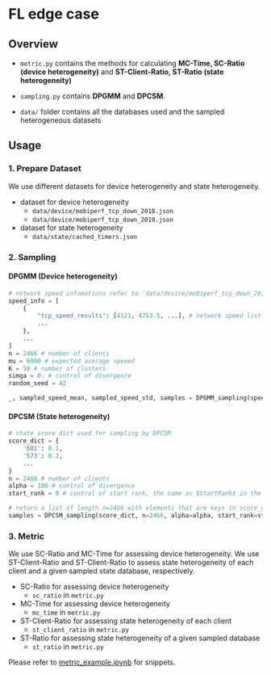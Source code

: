 # FL edge case

## Overview

- `metric.py` contains the methods for calculating **MC-Time, SC-Ratio (device heterogeneity)**  and **ST-Client-Ratio, ST-Ratio (state heterogeneity)** 

- `sampling.py` contains **DPGMM** and **DPCSM**.

- `data/` folder contains all the databases used and the sampled heterogeneous datasets

## Usage

### 1. Prepare Dataset

We use different datasets for device heterogeneity and state heterogeneity.
- dataset for device heterogeneity
  - `data/device/mobiperf_tcp_down_2018.json`
  - `data/device/mobiperf_tcp_down_2019.json`
- dataset for state heterogeneity
  - `data/state/cached_timers.json`

### 2. Sampling

#### DPGMM (Device heterogeneity)

```python
# network speed infomations refer to 'data/device/mobiperf_tcp_down_2018.json'
speed_info = [
    {
        "tcp_speed_results": [4121, 4753.5, ...], # network speed list from Mobiperf
        ...
    },
    ...
]
n = 2466 # number of clients
mu = 6000 # expected average speeed
K = 50 # number of clusters
simga = 0. # control of divergence
random_seed = 42

_, sampled_speed_mean, sampled_speed_std, samples = DPGMM_sampling(speed_info, mu0=mu, K=k, sigma=sigma, n=2466, seed=random_seed)
```

#### DPCSM (State heterogeneity)

```python
# state score dict used for sampling by DPCSM
score_dict = {
    '681': 0.1,
    '573': 0.2,
    ...
}
n = 2466 # number of clients
alpha = 100 # control of divergence
start_rank = 0 # control of start rank, the same as $StartRank$ in the paper

# return a list of length n=2466 with elements that are keys in score_dict
samples = DPCSM_sampling(score_dict, n=2466, alpha=alpha, start_rank=start_rank)
```

### 3. Metric

We use SC-Ratio and MC-Time for assessing device heterogeneity. We use ST-Client-Ratio and ST-Client-Ratio to assess state heterogeneity of each client and a given sampled state database, respectively.
- SC-Ratio for assessing device heterogeneity
  - ```sc_ratio``` in ```metric.py```
- MC-Time for assessing device heterogeneity
  - ```mc_time``` in ```metric.py```
- ST-Client-Ratio for assessing state heterogeneity of each client
  - ```st_client_ratio``` in ```metric.py```
- ST-Ratio for assessing state heterogeneity of a given sampled database
  - ```st_ratio``` in ```metric.py```

Please refer to [metric_example.ipynb](metric_example.ipynb) for snippets.
